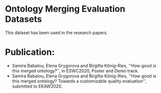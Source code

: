 # Ontology Merging Evaluation Datasets

This dataset has been used in the research papers.

# Publication:
* Samira Babalou, Elena Grygorova and Birgitta König-Ries, ''How good is this merged ontology?'', in ESWC2020, Poster and Demo track.
* Samira Babalou, Elena Grygorova and Birgitta König-Ries, ''How good is this merged ontology? Towards a customizable quality evaluation'', submitted to EKAW2020.

